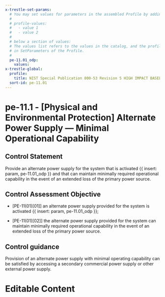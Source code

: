 ```yaml
---
x-trestle-set-params:
  # You may set values for parameters in the assembled Profile by adding
  #
  # profile-values:
  #   - value 1
  #   - value 2
  #
  # below a section of values:
  # The values list refers to the values in the catalog, and the profile-values represent values
  # in SetParameters of the Profile.
  #
  pe-11.01_odp:
    values:
x-trestle-global:
  profile:
    title: NIST Special Publication 800-53 Revision 5 HIGH IMPACT BASELINE
  sort-id: pe-11.01
---
```


# pe-11.1 - \[Physical and Environmental Protection\] Alternate Power Supply — Minimal Operational Capability

## Control Statement

Provide an alternate power supply for the system that is activated {{ insert: param, pe-11.01_odp }} and that can maintain minimally required operational capability in the event of an extended loss of the primary power source.

## Control Assessment Objective

- \[PE-11(01)[01]\] an alternate power supply provided for the system is activated {{ insert: param, pe-11.01_odp }};

- \[PE-11(01)[02]\] the alternate power supply provided for the system can maintain minimally required operational capability in the event of an extended loss of the primary power source.

## Control guidance

Provision of an alternate power supply with minimal operating capability can be satisfied by accessing a secondary commercial power supply or other external power supply.

# Editable Content

<!-- Make additions and edits below -->
<!-- The above represents the contents of the control as received by the profile, prior to additions. -->
<!-- If the profile makes additions to the control, they will appear below. -->
<!-- The above markdown may not be edited but you may edit the content below, and/or introduce new additions to be made by the profile. -->
<!-- If there is a yaml header at the top, parameter values may be edited. Use --set-parameters to incorporate the changes during assembly. -->
<!-- The content here will then replace what is in the profile for this control, after running profile-assemble. -->
<!-- The current profile has no added parts for this control, but you may add new ones here. -->
<!-- Each addition must have a heading either of the form ## Control my_addition_name -->
<!-- or ## Part a. (where the a. refers to one of the control statement labels.) -->
<!-- "## Control" parts are new parts added after the statement part. -->
<!-- "## Part" parts are new parts added into the top-level statement part with that label. -->
<!-- Subparts may be added with nested hash levels of the form ### My Subpart Name -->
<!-- underneath the parent ## Control or ## Part being added -->
<!-- See https://ibm.github.io/compliance-trestle/tutorials/ssp_profile_catalog_authoring/ssp_profile_catalog_authoring for guidance. -->

